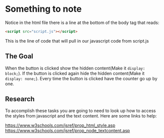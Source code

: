 # Something to note
Notice in the html file there is a line at the bottom of the body tag that reads:
```html
<script src="script.js"></script>
```

This is the line of code that will pull in our javascript code from script.js

## The Goal
When the button is clicked show the hidden content(Make it `display: block;`). If the button is clicked again hide the hidden content(Make it `display: none;`).
Every time the button is clicked have the counter go up by one.

## Research
To accomplish these tasks you are going to need to look up how to access the styles from javascript and the text content. Here are some links to help:

https://www.w3schools.com/jsref/prop_html_style.asp
https://www.w3schools.com/jsref/prop_node_textcontent.asp